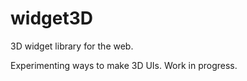 widget3D
========

3D widget library for the web.

Experimenting ways to make 3D UIs.
Work in progress.